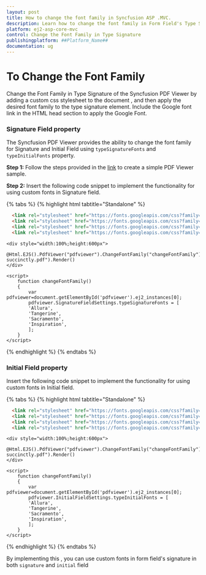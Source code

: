 ```yaml
---
layout: post
title: How to change the font family in Syncfusion ASP .MVC.
description: Learn how to change the font family in Form Field's Type Signature in Syncfusion ASP .MVC Pdfviewer component of Syncfusion Essential JS 2 and more.
platform: ej2-asp-core-mvc
control: Change the Font Family in Type Signature
publishingplatform: ##Platform_Name##
documentation: ug
---
```


# To Change the Font Family 
Change the Font Family in Type Signature of the Syncfusion PDF Viewer by adding a custom css stylesheet to the document , and then apply the desired font family to the type signature element. Include the Google font link in the HTML head section to apply the Google Font.

### Signature Field property
The Syncfusion PDF Viewer provides the ability to change the font family for Signature and Initial Field using `typeSignatureFonts` and `typeInitialFonts` property.

**Step 1:** Follow the steps provided in the [link](https://ej2.syncfusion.com/aspnetmvc/documentation/pdfviewer/getting-started) to create a simple PDF Viewer sample.

**Step 2:** Insert the following code snippet to implement the functionality for using custom fonts in Signature field.

{% tabs %}
{% highlight html tabtitle="Standalone" %}
```html
  <link rel="stylesheet" href="https://fonts.googleapis.com/css?family=Allura" >
  <link rel="stylesheet" href="https://fonts.googleapis.com/css?family=Tangerine">
  <link rel="stylesheet" href="https://fonts.googleapis.com/css?family=Sacramento">
  <link rel="stylesheet" href="https://fonts.googleapis.com/css?family=Inspiration">
``` 
```
<div style="width:100%;height:600px">
    @Html.EJS().PdfViewer("pdfviewer").ChangeFontFamily("changeFontFamily").DocumentPath("https://cdn.syncfusion.com/content/pdf/pdf-succinctly.pdf").Render()
</div>

<script>
	function changeFontFamily()
	{
		var pdfviewer=document.getElementById('pdfviewer').ej2_instances[0];
		pdfviewer.SignatureFieldSettings.typeSignatureFonts = [
		'Allura',
		'Tangerine',
		'Sacramento',
		'Inspiration',
		];
	}
</script>
```
{% endhighlight %}
{% endtabs %}

### Initial Field property
Insert the following code snippet to implement the functionality for using custom fonts in Initial field.

{% tabs %}
{% highlight html tabtitle="Standalone" %}
```html
  <link rel="stylesheet" href="https://fonts.googleapis.com/css?family=Allura" >
  <link rel="stylesheet" href="https://fonts.googleapis.com/css?family=Tangerine">
  <link rel="stylesheet" href="https://fonts.googleapis.com/css?family=Sacramento">
  <link rel="stylesheet" href="https://fonts.googleapis.com/css?family=Inspiration">
```
```
<div style="width:100%;height:600px">
    @Html.EJS().PdfViewer("pdfviewer").ChangeFontFamily("changeFontFamily").DocumentPath("https://cdn.syncfusion.com/content/pdf/pdf-succinctly.pdf").Render()
</div>

<script>
	function changeFontFamily()
	{
		var pdfviewer=document.getElementById('pdfviewer').ej2_instances[0];
		pdfviewer.InitialFieldSettings.typeInitialFonts = [
		'Allura',
		'Tangerine',
		'Sacramento',
		'Inspiration',
		];
	}
</script>
```
{% endhighlight %}
{% endtabs %}

By implementing this , you can use custom fonts in form field's signature in both `signature` and `initial` field